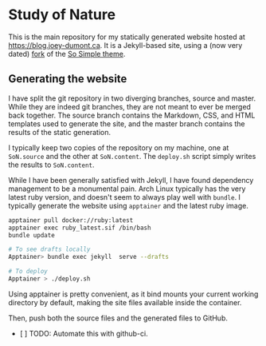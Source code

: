 # Study of Nature

This is the main repository for my statically generated website hosted at https://blog.joey-dumont.ca. It is a Jekyll-based site, using a  (now very dated) [fork](https://github.com/joeydumont/so-simple-theme) of the [So Simple theme](https://github.com/mmistakes/so-simple-theme). 

## Generating the website 

I have split the git repository in two diverging branches, source and master. While they are indeed git branches, they are not meant to ever be merged back together. The source branch contains the Markdown, CSS, and HTML templates used to generate the site, and the master branch contains the results of the static generation. 

I typically keep two copies of the repository on my machine, one at `SoN.source` and the other at `SoN.content`. The `deploy.sh` script simply writes the results to `SoN.content`.

While I have been generally satisfied with Jekyll, I have found dependency management to be a monumental pain. Arch Linux typically has the very latest ruby version, and doesn't seem to always play well with `bundle`.  I typically generate the website using `apptainer` and the latest ruby image.

```bash
apptainer pull docker://ruby:latest
apptainer exec ruby_latest.sif /bin/bash
bundle update

# To see drafts locally
Apptainer> bundle exec jekyll  serve --drafts

# To deploy
Apptainer > ./deploy.sh
```
Using apptainer is pretty convenient, as it bind mounts your current working directory by default, making the site files available inside the container.

Then, push both the source files and the generated files to GitHub. 
  - [ ] TODO: Automate this with github-ci.
